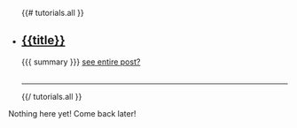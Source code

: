 <ul>
  {{# tutorials.all }}
  <li>
    <h2><a href="{{url}}">{{title}}</a></h2>
    {{{ summary }}}
    <a href="{{url}}">see entire post?</a>
  </li>
  <br/>
  <hr class="style-two">
  {{/ tutorials.all }}
</ul>

<p class="center">Nothing here yet! Come back later!</p>